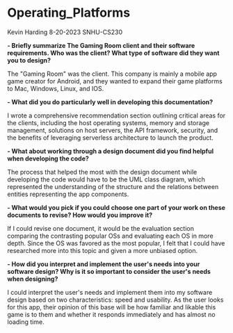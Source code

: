 # Operating_Platforms

Kevin Harding
8-20-2023
SNHU-CS230

**- Briefly summarize The Gaming Room client and their software requirements. Who was the client? What type of software did they want you to design?**

The "Gaming Room" was the client. This company is mainly a mobile app game creator for Android, and they wanted to expand their game platforms to Mac, Windows, Linux, and IOS.

**- What did you do particularly well in developing this documentation?**

I wrote a comprehensive recommendation section outlining critical areas for the clients, including the host operating systems, memory and storage management, solutions on host servers, the API framework, security, and the benefits of leveraging serverless architecture to launch the product.

**- What about working through a design document did you find helpful when developing the code?**

  The process that helped the most with the design document while developing the code would have to be the UML class diagram, which represented the understanding of the structure and the relations between entities representing the app components. 

**- What would you pick if you could choose one part of your work on these documents to revise? How would you improve it?**

If I could revise one document, it would be the evaluation section comparing the contrasting popular OSs and evaluating each OS in more depth. Since the OS was favored as the most popular, I felt that I could have researched more into this topic and given a more unbiased option. 

**- How did you interpret and implement the user's needs into your software design? Why is it so important to consider the user's needs when designing?**

I could interpret the user's needs and implement them into my software design based on two characteristics: speed and usability. As the user looks for this app, their opinion of this base will be how familiar and likable this game is to them and whether it responds immediately and has almost no loading time. 


